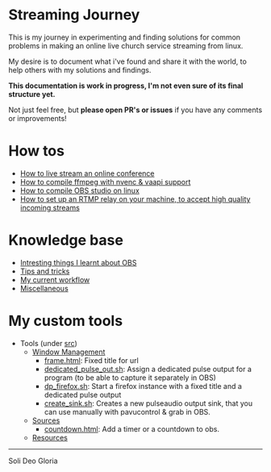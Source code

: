 # Streaming Journey

This is my journey in experimenting and finding solutions for common problems in 
making an online live church service streaming from linux.

My desire is to document what i've found and share it with the world,
to help others with my solutions and findings.

**This documentation is work in progress, I'm not even sure of its final structure yet.**

Not just feel free, but **please open PR's or issues** if you have any comments or improvements!

# How tos
 * [How to live stream an online conference](https://github.com/KopiasCsaba/StreamFixerBrowserExtension)
 * [How to compile ffmpeg with nvenc & vaapi support](docs/howtos/ffmpeg.md)
 * [How to compile OBS studio on linux](docs/howtos/compile_obs.md)
 * [How to set up an RTMP relay on your machine, to accept high quality incoming streams](docs/howtos/direct_rtmp_with_nginx.md)
 
# Knowledge base
 * [Intresting things I learnt about OBS](docs/obs.md)
 * [Tips and tricks](docs/tips_and_tricks.md)
 * [My current workflow](docs/state_of_the_art.md)
 * [Miscellaneous](docs/misc.md)
 
# My custom tools

 * Tools (under [src](src))
    * [Window Management](docs/tools/windowmanagement/index.md)
        * [frame.html](docs/tools/windowmanagement/frame.html.md): Fixed title for url 
        * [dedicated_pulse_out.sh](docs/tools/windowmanagement/dedicated_pulse_out.sh.md): Assign a dedicated pulse output for a program (to be able to capture it separately in OBS) 
        * [dp_firefox.sh](docs/tools/windowmanagement/dp_firefox.sh.md): Start a firefox instance with a fixed title and a dedicated pulse output        
        * [create_sink.sh](docs/tools/windowmanagement/create_sink.sh.md): Creates a new pulseaudio output sink, that you can use manually with pavucontrol & grab in OBS.        
    * [Sources](docs/tools/sources/index.md)
        * [countdown.html](docs/tools/sources/countdown.html.md): Add a timer or a countdown to obs. 
    * [Resources](resources)

 


---- 
Soli Deo Gloria